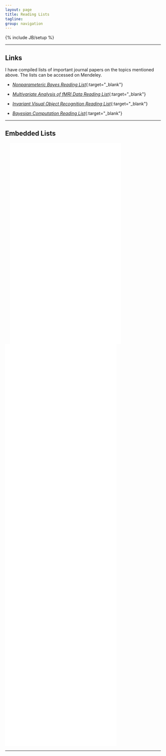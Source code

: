 ```yaml
---
layout: page
title: Reading Lists
tagline: 
group: navigation
---
```


{% include JB/setup %}



---------------

## Links


I have compiled lists of important journal papers on the topics mentioned above. The lists can be accessed on Mendeley.


* [*Nonparameteric Bayes Reading List*](http://www.mendeley.com/groups/6795211/nonparametric-bayes/){:target="_blank"}

* [*Multivariate Analysis of fMRI Data Reading List*](https://www.mendeley.com/groups/6844661/multivariate-analysis-of-fmri-data/){:target="_blank"}


* [*Invariant Visual Object Recognition Reading List*](https://www.mendeley.com/groups/6844681/visual-object-recognition/){:target="_blank"}

* [*Bayesian Computation Reading List*](https://www.mendeley.com/groups/6844641/bayesian-computation/){:target="_blank"}

---------------


## Embedded Lists


<iframe src="//www.mendeley.com/groups/6844681/visual-object-recognition/widget/1/5/" frameborder="0" allowTransparency="true" style="padding-right: 10px;padding-left: 15px;width:360px;height:650px;"></iframe> <iframe src="//www.mendeley.com/groups/6844641/bayesian-computation/widget/9/5/" frameborder="0" allowTransparency="true" style="padding-right: 10px;width:360px;height:650px;"></iframe><iframe src="//www.mendeley.com/groups/6844661/multivariate-analysis-of-fmri-data/widget/9/5/" frameborder="0" allowTransparency="true" style="padding-right: 5px; width:360px; height:650px;"></iframe>


----------






